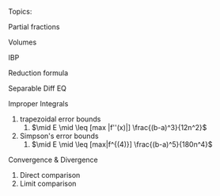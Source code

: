 Topics:

Partial fractions

Volumes

IBP

Reduction formula

Separable Diff EQ

Improper Integrals
1. trapezoidal error bounds
	1. $\mid E \mid \leq [max |f''(x)|] \frac{(b-a)^3}{12n^2}$
2. Simpson's error bounds
	1. $\mid E \mid \leq [max|f^{(4)}] \frac{(b-a)^5}{180n^4}$


Convergence & Divergence
1. Direct comparison
2. Limit comparison

